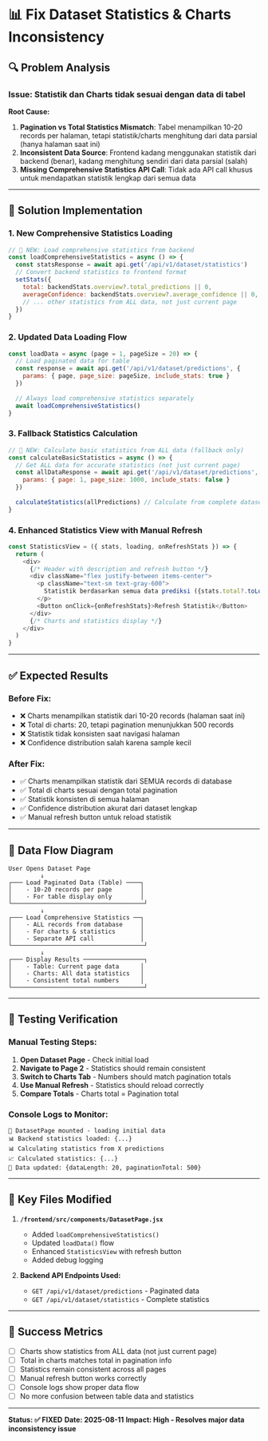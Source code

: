 # 📊 Fix Dataset Statistics & Charts Inconsistency

## 🔍 **Problem Analysis**

### **Issue:** Statistik dan Charts tidak sesuai dengan data di tabel

**Root Cause:**
1. **Pagination vs Total Statistics Mismatch**: Tabel menampilkan 10-20 records per halaman, tetapi statistik/charts menghitung dari data parsial (hanya halaman saat ini)
2. **Inconsistent Data Source**: Frontend kadang menggunakan statistik dari backend (benar), kadang menghitung sendiri dari data parsial (salah)
3. **Missing Comprehensive Statistics API Call**: Tidak ada API call khusus untuk mendapatkan statistik lengkap dari semua data

---

## 🔧 **Solution Implementation**

### **1. New Comprehensive Statistics Loading**

```javascript
// 🔧 NEW: Load comprehensive statistics from backend
const loadComprehensiveStatistics = async () => {
  const statsResponse = await api.get('/api/v1/dataset/statistics')
  // Convert backend statistics to frontend format
  setStats({
    total: backendStats.overview?.total_predictions || 0,
    averageConfidence: backendStats.overview?.average_confidence || 0,
    // ... other statistics from ALL data, not just current page
  })
}
```

### **2. Updated Data Loading Flow**

```javascript
const loadData = async (page = 1, pageSize = 20) => {
  // Load paginated data for table
  const response = await api.get('/api/v1/dataset/predictions', {
    params: { page, page_size: pageSize, include_stats: true }
  })
  
  // Always load comprehensive statistics separately
  await loadComprehensiveStatistics()
}
```

### **3. Fallback Statistics Calculation**

```javascript
// 🔧 NEW: Calculate basic statistics from ALL data (fallback only)
const calculateBasicStatistics = async () => {
  // Get ALL data for accurate statistics (not just current page)
  const allDataResponse = await api.get('/api/v1/dataset/predictions', {
    params: { page: 1, page_size: 1000, include_stats: false }
  })
  
  calculateStatistics(allPredictions) // Calculate from complete dataset
}
```

### **4. Enhanced Statistics View with Manual Refresh**

```javascript
const StatisticsView = ({ stats, loading, onRefreshStats }) => {
  return (
    <div>
      {/* Header with description and refresh button */}
      <div className="flex justify-between items-center">
        <p className="text-sm text-gray-600">
          Statistik berdasarkan semua data prediksi ({stats.total?.toLocaleString()} records)
        </p>
        <Button onClick={onRefreshStats}>Refresh Statistik</Button>
      </div>
      {/* Charts and statistics display */}
    </div>
  )
}
```

---

## ✅ **Expected Results**

### **Before Fix:**
- ❌ Charts menampilkan statistik dari 10-20 records (halaman saat ini)
- ❌ Total di charts: 20, tetapi pagination menunjukkan 500 records
- ❌ Statistik tidak konsisten saat navigasi halaman
- ❌ Confidence distribution salah karena sample kecil

### **After Fix:**
- ✅ Charts menampilkan statistik dari SEMUA records di database
- ✅ Total di charts sesuai dengan total pagination
- ✅ Statistik konsisten di semua halaman
- ✅ Confidence distribution akurat dari dataset lengkap
- ✅ Manual refresh button untuk reload statistik

---

## 🔄 **Data Flow Diagram**

```
User Opens Dataset Page
         ↓
┌─── Load Paginated Data (Table) ────┐
│    - 10-20 records per page        │
│    - For table display only        │
└─────────────────────────────────────┘
         ↓
┌─── Load Comprehensive Statistics ──┐
│    - ALL records from database     │
│    - For charts & statistics       │
│    - Separate API call             │
└─────────────────────────────────────┘
         ↓
┌─── Display Results ─────────────────┐
│    - Table: Current page data      │
│    - Charts: All data statistics   │
│    - Consistent total numbers      │
└─────────────────────────────────────┘
```

---

## 🧪 **Testing Verification**

### **Manual Testing Steps:**
1. **Open Dataset Page** - Check initial load
2. **Navigate to Page 2** - Statistics should remain consistent
3. **Switch to Charts Tab** - Numbers should match pagination totals
4. **Use Manual Refresh** - Statistics should reload correctly
5. **Compare Totals** - Charts total = Pagination total

### **Console Logs to Monitor:**
```
🚀 DatasetPage mounted - loading initial data
📊 Backend statistics loaded: {...}
📊 Calculating statistics from X predictions
📈 Calculated statistics: {...}
📄 Data updated: {dataLength: 20, paginationTotal: 500}
```

---

## 📝 **Key Files Modified**

1. **`/frontend/src/components/DatasetPage.jsx`**
   - Added `loadComprehensiveStatistics()`
   - Updated `loadData()` flow
   - Enhanced `StatisticsView` with refresh button
   - Added debug logging

2. **Backend API Endpoints Used:**
   - `GET /api/v1/dataset/predictions` - Paginated data
   - `GET /api/v1/dataset/statistics` - Complete statistics

---

## 🎯 **Success Metrics**

- [ ] Charts show statistics from ALL data (not just current page)
- [ ] Total in charts matches total in pagination info  
- [ ] Statistics remain consistent across all pages
- [ ] Manual refresh button works correctly
- [ ] Console logs show proper data flow
- [ ] No more confusion between table data and statistics

---

**Status: ✅ FIXED**
**Date: 2025-08-11**
**Impact: High - Resolves major data inconsistency issue**
